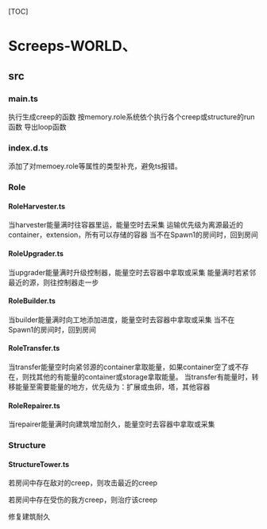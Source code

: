 [TOC]

# Screeps-WORLD、
## src
### main.ts
执行生成creep的函数
按memory.role系统依个执行各个creep或structure的run函数
导出loop函数
### index.d.ts
添加了对memoey.role等属性的类型补充，避免ts报错。
### Role
#### RoleHarvester.ts
当harvester能量满时往容器里运，能量空时去采集
运输优先级为离源最近的container，extension，所有可以存储的容器
当不在Spawn1的房间时，回到房间
#### RoleUpgrader.ts
当upgrader能量满时升级控制器，能量空时去容器中拿取或采集
能量满时若紧邻最近的源，则往控制器走一步
#### RoleBuilder.ts
当builder能量满时向工地添加进度，能量空时去容器中拿取或采集
当不在Spawn1的房间时，回到房间
#### RoleTransfer.ts
当transfer能量空时向紧邻源的container拿取能量，如果container空了或不存在，则找其他的有能量的container或storage拿取能量。
当transfer有能量时，转移能量至需要能量的地方，优先级为：扩展或虫卵，塔，其他容器
#### RoleRepairer.ts
当repairer能量满时向建筑增加耐久，能量空时去容器中拿取或采集
### Structure
#### StructureTower.ts

若房间中存在敌对的creep，则攻击最近的creep

若房间中存在受伤的我方creep，则治疗该creep

修复建筑耐久